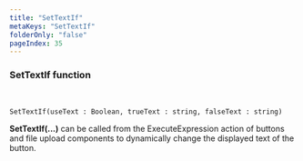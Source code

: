 ```yaml
---
title: "SetTextIf"
metaKeys: "SetTextIf"
folderOnly: "false"
pageIndex: 35
---
```


### SetTextIf function


<br/>


```
SetTextIf(useText : Boolean, trueText : string, falseText : string)
```
**SetTextIf(...)** can be called from the ExecuteExpression action of buttons and file upload components to dynamically change the displayed text of the button.
